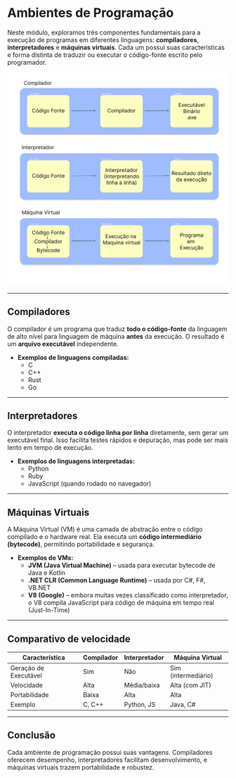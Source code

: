 # Ambientes de Programação

Neste módulo, exploramos três componentes fundamentais para a execução de programas em diferentes linguagens: **compiladores**, **interpretadores** e **máquinas virtuais**. Cada um possui suas características e forma distinta de traduzir ou executar o código-fonte escrito pelo programador.

![Execuções de diferentes tipos](./execucoes.svg)

---

## Compiladores

O compilador é um programa que traduz **todo o código-fonte** da linguagem de alto nível para linguagem de máquina **antes** da execução. O resultado é um **arquivo executável** independente.

- **Exemplos de linguagens compiladas:**
  - C
  - C++
  - Rust
  - Go

---

## Interpretadores

O interpretador **executa o código linha por linha** diretamente, sem gerar um executável final. Isso facilita testes rápidos e depuração, mas pode ser mais lento em tempo de execução.

- **Exemplos de linguagens interpretadas:**
  - Python
  - Ruby
  - JavaScript (quando rodado no navegador)

---

## Máquinas Virtuais

A Máquina Virtual (VM) é uma camada de abstração entre o código compilado e o hardware real. Ela executa um **código intermediário (bytecode)**, permitindo portabilidade e segurança.

- **Exemplos de VMs:**
  - **JVM (Java Virtual Machine)** – usada para executar bytecode de Java e Kotlin
  - **.NET CLR (Common Language Runtime)** – usada por C#, F#, VB.NET
  - **V8 (Google)** – embora muitas vezes classificado como interpretador, o V8 compila JavaScript para código de máquina em tempo real (Just-In-Time)

---

## Comparativo de velocidade

| Característica        | Compilador | Interpretador | Máquina Virtual     |
| --------------------- | ---------- | ------------- | ------------------- |
| Geração de Executável | Sim        | Não           | Sim (intermediário) |
| Velocidade            | Alta       | Média/baixa   | Alta (com JIT)      |
| Portabilidade         | Baixa      | Alta          | Alta                |
| Exemplo               | C, C++     | Python, JS    | Java, C#            |

---

## Conclusão

Cada ambiente de programação possui suas vantagens. Compiladores oferecem desempenho, interpretadores facilitam desenvolvimento, e máquinas virtuais trazem portabilidade e robustez.
